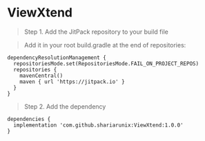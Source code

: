# ViewXtend
> Step 1. Add the JitPack repository to your build file

> Add it in your root build.gradle at the end of repositories:
```
dependencyResolutionManagement {
  repositoriesMode.set(RepositoriesMode.FAIL_ON_PROJECT_REPOS)
  repositories {
    mavenCentral()
    maven { url 'https://jitpack.io' }
  }
}
```

> Step 2. Add the dependency

```
dependencies {
  implementation 'com.github.shariarunix:ViewXtend:1.0.0'
}
```
